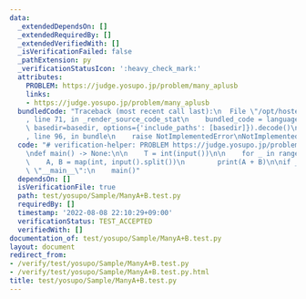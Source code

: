 ```yaml
---
data:
  _extendedDependsOn: []
  _extendedRequiredBy: []
  _extendedVerifiedWith: []
  _isVerificationFailed: false
  _pathExtension: py
  _verificationStatusIcon: ':heavy_check_mark:'
  attributes:
    PROBLEM: https://judge.yosupo.jp/problem/many_aplusb
    links:
    - https://judge.yosupo.jp/problem/many_aplusb
  bundledCode: "Traceback (most recent call last):\n  File \"/opt/hostedtoolcache/Python/3.10.6/x64/lib/python3.10/site-packages/onlinejudge_verify/documentation/build.py\"\
    , line 71, in _render_source_code_stat\n    bundled_code = language.bundle(stat.path,\
    \ basedir=basedir, options={'include_paths': [basedir]}).decode()\n  File \"/opt/hostedtoolcache/Python/3.10.6/x64/lib/python3.10/site-packages/onlinejudge_verify/languages/python.py\"\
    , line 96, in bundle\n    raise NotImplementedError\nNotImplementedError\n"
  code: "# verification-helper: PROBLEM https://judge.yosupo.jp/problem/many_aplusb\n\
    \ndef main() -> None:\n\n    T = int(input())\n\n    for _ in range(T):\n    \
    \    A, B = map(int, input().split())\n        print(A + B)\n\nif __name__ ==\
    \ \"__main__\":\n    main()"
  dependsOn: []
  isVerificationFile: true
  path: test/yosupo/Sample/ManyA+B.test.py
  requiredBy: []
  timestamp: '2022-08-08 22:10:29+09:00'
  verificationStatus: TEST_ACCEPTED
  verifiedWith: []
documentation_of: test/yosupo/Sample/ManyA+B.test.py
layout: document
redirect_from:
- /verify/test/yosupo/Sample/ManyA+B.test.py
- /verify/test/yosupo/Sample/ManyA+B.test.py.html
title: test/yosupo/Sample/ManyA+B.test.py
---
```


